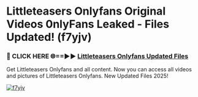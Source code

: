 # Littleteasers Onlyfans Original Videos 0nlyFans Leaked - Files Updated! (f7yjv)

<h3>🔴 CLICK HERE 🌐==►► <a href="https://tinyurl.com/ehrbuxhb" rel="nofollow">Littleteasers Onlyfans Updated Files</a></h3>

Get Littleteasers Onlyfans and all content. Now you can access all videos and pictures of Littleteasers Onlyfans. New Updated Files 2025!

[![f7yjv](https://i.imgur.com/lVYEuWS.gif)](https://tinyurl.com/ehrbuxhb)
